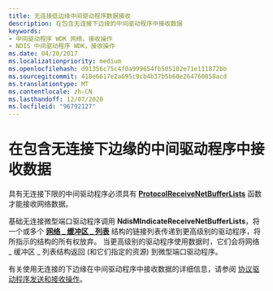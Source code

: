 ```yaml
---
title: 无连接低边缘中间驱动程序数据接收
description: 在包含无连接下边缘的中间驱动程序中接收数据
keywords:
- 中间驱动程序 WDK 网络，接收操作
- NDIS 中间驱动程序 WDK，接收操作
ms.date: 04/20/2017
ms.localizationpriority: medium
ms.openlocfilehash: d91356c75c4f0a999654fb505102e71e111872bb
ms.sourcegitcommit: 418e6617e2a695c9cb4b37b5b60e264760858acd
ms.translationtype: MT
ms.contentlocale: zh-CN
ms.lasthandoff: 12/07/2020
ms.locfileid: "96792127"
---
```

# <a name="receiving-data-in-an-intermediate-driver-with-a-connectionless-lower-edge"></a>在包含无连接下边缘的中间驱动程序中接收数据





具有无连接下限的中间驱动程序必须具有 [**ProtocolReceiveNetBufferLists**](/windows-hardware/drivers/ddi/ndis/nc-ndis-protocol_receive_net_buffer_lists) 函数才能接收网络数据。

基础无连接微型端口驱动程序调用 **NdisMIndicateReceiveNetBufferLists**，将一个或多个 [**网络 \_ 缓冲区 \_ 列表**](/windows-hardware/drivers/ddi/ndis/ns-ndis-_net_buffer_list) 结构的链接列表传递到更高级别的驱动程序，将所指示的结构的所有权放弃。 当更高级别的驱动程序使用数据时，它们会将网络 \_ 缓冲区 \_ 列表结构返回 (和它们指定的资源) 到微型端口驱动程序。

有关使用无连接的下边缘在中间驱动程序中接收数据的详细信息，请参阅 [协议驱动程序发送和接收操作](protocol-driver-send-and-receive-operations.md)。

 

